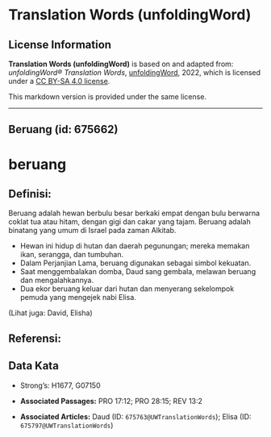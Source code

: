 # Translation Words (unfoldingWord)

## License Information

**Translation Words (unfoldingWord)** is based on and adapted from: _unfoldingWord® Translation Words_, [unfoldingWord](https://unfoldingword.org/utw), 2022, which is licensed under a [CC BY-SA 4.0 license](https://creativecommons.org/licenses/by-sa/4.0/legalcode.en).

This markdown version is provided under the same license.



--------------------------------

## Beruang (id: 675662)

beruang
=======

Definisi:
---------

Beruang adalah hewan berbulu besar berkaki empat dengan bulu berwarna coklat tua atau hitam, dengan gigi dan cakar yang tajam. Beruang adalah binatang yang umum di Israel pada zaman Alkitab.

* Hewan ini hidup di hutan dan daerah pegunungan; mereka memakan ikan, serangga, dan tumbuhan.
* Dalam Perjanjian Lama, beruang digunakan sebagai simbol kekuatan.
* Saat menggembalakan domba, Daud sang gembala, melawan beruang dan mengalahkannya.
* Dua ekor beruang keluar dari hutan dan menyerang sekelompok pemuda yang mengejek nabi Elisa.

(Lihat juga: David, Elisha)

Referensi:
----------

Data Kata
---------

* Strong’s: H1677, G07150

* **Associated Passages:** PRO 17:12; PRO 28:15; REV 13:2
* **Associated Articles:** Daud (ID: `675763@UWTranslationWords`); Elisa (ID: `675797@UWTranslationWords`)

